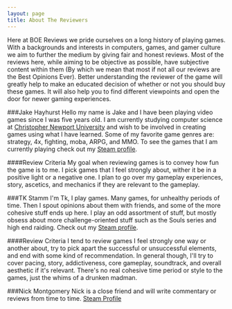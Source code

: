 ```yaml
---
layout: page
title: About The Reviewers
---
```


Here at BOE Reviews we pride ourselves on a long history of playing games. With a backgrounds and interests in computers, games, and gamer culture we aim to further the medium by giving fair and honest reviews. Most of the reviews here, while aiming to be objective as possible, have subjective content within them (By which we mean that most if not all our reviews are the Best Opinions Ever). Better understanding the reviewer of the game will greatly help to make an educated decision of whether or not you should buy these games. It will also help you to find different viewpoints and open the door for newer gaming experiences.

###Jake Hayhurst
Hello my name is Jake and I have been playing video games since I was five years old. I am currently studying computer science at [Christopher Newport University](http://cnu.edu) and wish to be involved in creating games using what I have learned. Some of my favorite game genres are: strategy, 4x, fighting, moba, ARPG, and MMO. To see the games that I am currently playing check out my [Steam profile](http://steamcommunity.com/id/LFP/).

####Review Criteria 
My goal when reviewing games is to convey how fun the game is to me. I pick games that I feel strongly about, wither it be in a positive light or a negative one. I plan to go over my gameplay experiences, story, ascetics, and mechanics if they are relevant to the gameplay. 

###TK Stamm
I'm Tk, I play games.  Many games, for unhealthy periods of time.  Then I spout opinions about them with friends, and some of the more cohesive stuff ends up here.  I play an odd assortment of stuff, but mostly obsess about more challenge-oriented stuff such as the Souls series and high end raiding. Check out my [Steam profile](http://steamcommunity.com/profiles/76561198033602993/).

####Review Criteria
I tend to review games I feel strongly one way or another about, try to pick apart the successful or unsuccessful elements, and end with some kind of recommendation. In general though, I'll try to cover pacing, story, addictiveness, core gameplay, soundtrack, and overall aesthetic if it's relevant.  There's no real cohesive time period or style to the games, just the whims of a drunken madman.

###Nick Montgomery
Nick is a close friend and will write commentary or reviews from time to time. [Steam Profile](http://steamcommunity.com/profiles/76561198059887910)
